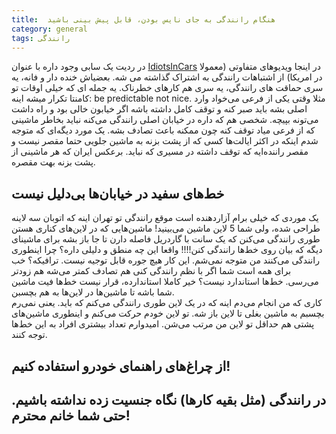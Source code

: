 ```yaml
---
title:  هنگام رانندگی به جای نایس بودن، قابل پیش بینی باشید 
category: general
tags: رانندگی
---
```


در ردیت یک سابی وجود داره با عنوان [IdiotsInCars](https://www.reddit.com/r/IdiotsInCars/) در اینجا ویدیوهای متفاوتی (معمولا در امریکا) از اشتباهات رانندگی به اشتراک گذاشته می شه. بعضیاش خنده دار و فانه، یه سری حماقت های رانندگی، یه سری هم کارهای خطرناک. یه جمله ای که خیلی اوقات تو کامنتا تکرار میشه اینه: be predictable not nice. مثلا وقتی یکی از فرعی می‌خواد وارد اصلی بشه باید صبر کنه و توقف کامل داشته باشه اگر خیابون خالی بود و راه داشت می‌تونه بپیچه. شخصی هم که داره در خیابان اصلی رانندگی می‌کنه نباید بخاطر ماشینی که از فرعی میاد توقف کنه چون ممکنه باعث تصادف بشه. یک مورد دیگه‌ای که متوجه شدم اینکه در اکثر ایالت‌ها کسی که از پشت بزنه به ماشین جلویی حتما مقصر نیست و مقصر راننده‌ایه که توقف داشته در مسیری که نباید. برعکس ایران که هر ماشینی از پشت بزنه بهت مقصره.

## خط‌های سفید در خیابان‌ها بی‌دلیل نیست

یک موردی که خیلی برام آزاردهنده است موقع رانندگی تو تهران اینه که اتوبان سه لاینه طراحی شده، ولی شما 5 لاین ماشین می‌بینید! ماشین‌هایی که در لاین‌های کناری هستن طوری رانندگی می‌کنن که یک سانت با گاردریل فاصله دارن تا جا باز بشه برای ماشینای دیگه که بیان روی خط‌ها رانندگی کنن!!!! واقعا این چه منطق و دلیلی داره؟ چرا اینطوری رانندگی می‌کنند من متوجه نمی‌شم. این کار هیچ جوره قابل توجیه نیست. ترافیکه؟ خب برای همه است شما اگر با نظم رانندگی کنی هم تصادف کمتر می‌شه هم زودتر می‌رسی. خط‌ها استاندارد نیست؟ خیر کاملا استاندارده، قرار نیست خط‌ها فیت ماشین شما باشه تا ماشین‌ها در لاین‌ها به هم بچسبن. <br/>
کاری که من انجام می‌دم اینه که در یک لاین طوری رانندگی می‌کنم که باید. یعنی نمی‌رم بچسبم به ماشین بغلی تا لاین باز شه. تو لاین خودم حرکت می‌کنم و اینطوری ماشین‌های پشتی هم حداقل تو لاین من مرتب می‌شن. امیدوارم تعداد بیشتری افراد به این خط‌ها توجه کنند.

## از چراغ‌های راهنمای خودرو استفاده کنیم!


## در رانندگی (مثل بقیه کارها) نگاه جنسیت زده نداشته باشیم. حتی شما خانم محترم!
